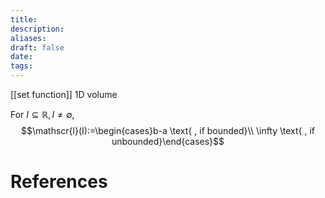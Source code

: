 ```yaml
---
title: 
description: 
aliases: 
draft: false
date: 
tags:
---
```

[[set function]]
1D volume



For $I \subseteq \mathbb{R}, I\neq \emptyset$,
$$\mathscr{l}(I):=\begin{cases}b-a \text{  , if bounded}\\ \infty \text{   , if unbounded}\end{cases}$$  


# References
